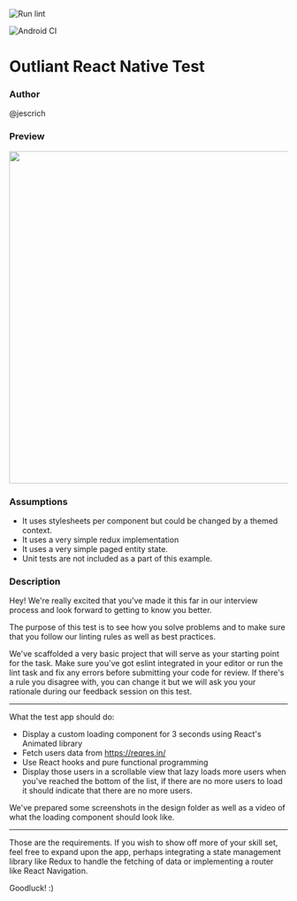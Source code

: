 ![Run lint](https://github.com/jescrich/outliant-rn-test/workflows/Run%20lint/badge.svg)

![Android CI](https://github.com/jescrich/outliant-rn-test/workflows/Android%20CI/badge.svg)

# Outliant React Native Test

### Author

@jescrich

### Preview 

<img src="https://github.com/jescrich/outliant-rn-test/blob/main/sample.gif" width="600">

### Assumptions

- It uses stylesheets per component but could be changed by a themed context.
- It uses a very simple redux implementation
- It uses a very simple paged entity state.
- Unit tests are not included as a part of this example.

### Description

Hey! We're really excited that you've made it this far in our interview process and look forward to getting to know you better.

The purpose of this test is to see how you solve problems and to make sure that you follow our linting rules as well as best practices.

We've scaffolded a very basic project that will serve as your starting point for the task.
Make sure you've got eslint integrated in your editor or run the lint task and fix any errors before submitting your code for review. If there's a rule you disagree with, you can change it but we will ask you your rationale during our feedback session on this test.

___

What the test app should do:

* Display a custom loading component for 3 seconds using React's Animated library
* Fetch users data from https://reqres.in/
* Use React hooks and pure functional programming
* Display those users in a scrollable view that lazy loads more users when you've reached the bottom of the list, if there are no more users to load it should indicate that there are no more users.

We've prepared some screenshots in the design folder as well as a video of what the loading component should look like.

___

Those are the requirements. If you wish to show off more of your skill set, feel free to expand upon the app, perhaps integrating a state management library like Redux to handle the fetching of data or implementing a router like React Navigation.

Goodluck! :)
